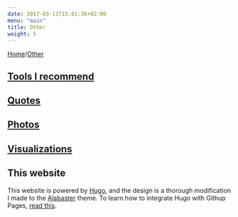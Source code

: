 ```yaml
---
date: 2017-03-11T15:01:36+02:00
menu: "main"
title: Other
weight: 5
---
```


[Home](/)/[Other](/other/)

## <i class="entypo entypo-tools" aria-hidden="true"></i> [Tools I recommend](/other/tools/)

## <i class="entypo entypo-quote" aria-hidden="true"></i> [Quotes](/other/quotes/)

## <i class="entypo entypo-camera" aria-hidden="true"></i> [Photos](/other/photos/)

## <i class="entypo entypo-chart-line" aria-hidden="true"></i> [Visualizations](/other/visual/)

## This website
This website is powered by [Hugo](https://gohugo.io/), and the design is a thorough modification I made to the [Alabaster](https://digitalcraftsman.github.io/hugo-alabaster-theme/) theme. To learn how to integrate Hugo with Githup Pages, [read this](/other/website_setup/).